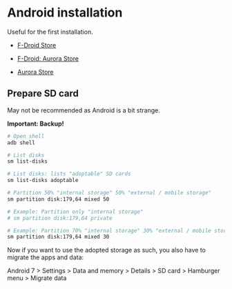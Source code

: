 # Android installation

Useful for the first installation.

* [F-Droid Store](https://f-droid.org/)

* [F-Droid: Aurora Store](https://f-droid.org/de/packages/com.aurora.store/)
* [Aurora Store](https://auroraoss.com/)

## Prepare SD card

May not be recommended as Android is a bit strange.

**Important: Backup!**

```bash
# Open shell
adb shell

# List disks
sm list-disks

# List disks: lists "adoptable" SD cards
sm list-disks adoptable

# Partition 50% "internal storage" 50% "external / mobile storage"
sm partition disk:179,64 mixed 50

# Example: Partition only "internal storage"
# sm partition disk:179,64 private

# Example: Partition 70% "internal storage" 30% "external / mobile storage"
sm partition disk:179,64 mixed 30
```

Now if you want to use the adopted storage as such,
you also have to migrate the apps and data:

Android 7 > Settings > Data and memory > Details > SD card > Hamburger menu > Migrate data
